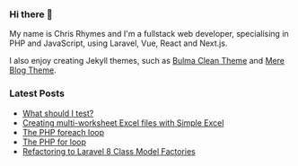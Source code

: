 ### Hi there 👋

My name is Chris Rhymes and I'm a fullstack web developer, specialising in PHP and JavaScript, using Laravel, Vue, React and Next.js.

I also enjoy creating Jekyll themes, such as [Bulma Clean Theme](https://github.com/chrisrhymes/bulma-clean-theme) and [Mere Blog Theme](https://github.com/chrisrhymes/mere-blog-theme). 

<!--
**chrisrhymes/chrisrhymes** is a ✨ _special_ ✨ repository because its `README.md` (this file) appears on your GitHub profile.

Here are some ideas to get you started:

- 🔭 I’m currently working on ...
- 🌱 I’m currently learning ...
- 👯 I’m looking to collaborate on ...
- 🤔 I’m looking for help with ...
- 💬 Ask me about ...
- 📫 How to reach me: ...
- 😄 Pronouns: ...
- ⚡ Fun fact: ...
-->

### Latest Posts

<!--START_SECTION:feed-->
* [What should I test?](https:&#x2F;&#x2F;www.csrhymes.com&#x2F;2021&#x2F;12&#x2F;18&#x2F;what-hould-i-test.html)
* [Creating multi-worksheet Excel files with Simple Excel](https:&#x2F;&#x2F;www.csrhymes.com&#x2F;2021&#x2F;10&#x2F;13&#x2F;create-multi-worksheet-excel-files-with-simple-excel.html)
* [The PHP foreach loop](https:&#x2F;&#x2F;www.csrhymes.com&#x2F;2021&#x2F;10&#x2F;09&#x2F;the-php-foreach-loop.html)
* [The PHP for loop](https:&#x2F;&#x2F;www.csrhymes.com&#x2F;2021&#x2F;09&#x2F;13&#x2F;the-php-for-loop.html)
* [Refactoring to Laravel 8 Class Model Factories](https:&#x2F;&#x2F;www.csrhymes.com&#x2F;2021&#x2F;07&#x2F;20&#x2F;refactoring-to-class-factories.html)
<!--END_SECTION:feed-->